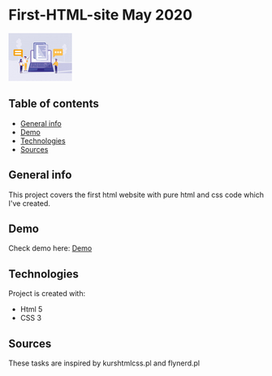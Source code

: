 # First-HTML-site May 2020
![Website](./img/web.jpg)
## Table of contents
* [General info](#general-info)
* [Demo](#demo)
* [Technologies](#technologies)
* [Sources](#Sources)

## General info
This project covers the first html website with pure html and css code which I've created.
## Demo 
Check demo here: [Demo](https://grafitosleg.github.io/First-HTML-site/)
## Technologies
Project is created with:
* Html 5
* CSS 3

## Sources
These tasks are inspired by kurshtmlcss.pl and flynerd.pl
